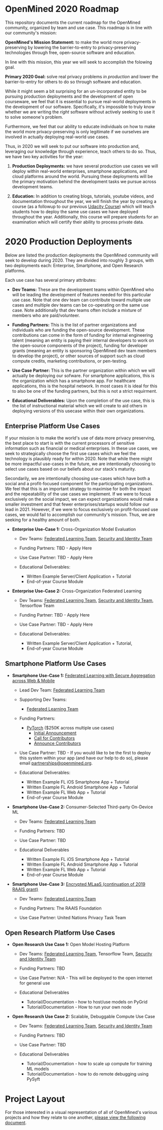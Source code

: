 # OpenMined 2020 Roadmap

This repository documents the current roadmap for the OpenMined community, organized by team and use case. This roadmap is in line with our community's mission:

**OpenMined's Mission Statement:** to make the world more privacy-preserving by lowering the barrier-to-entry to privacy-preserving technologies through free, open-source software and education.

In line with this mission, this year we will seek to accomplish the folowing goal.

**Primary 2020 Goal:** solve real privacy problems _in production_ and lower the barrier-to-entry for others to do so through software and education.

While it might seem a bit surprising for an un-incorporated entity to be pursuing production deployments and the development of open courseware, we feel that it is essential to pursue real-world deployments in the development of our software. Specifically, it's impossible to truly know whether we are writing the _right_ software without actively seeking to use it to solve someone's problem.

Furthermore, we feel that our ability to educate individuals on how to make the world more privacy-preserving is only legitimate if we ourselves are involved in actually deploying real-world use cases.

Thus, in 2020 we will seek to put our software into production and, leveraging our knowledge through experience, teach others to do so. Thus, we have two key activities for the year:

1. **Production Deployments:** we have several production use cases we will deploy within real-world enterprises, smartphone applications, and cloud platforms around the world. Pursuing these deployments will be the primary motivation behind the development tasks we pursue across development teams.

2. **Education:** In addition to creating blogs, tutorials, youtube videos, and documentation throughout the year, we will finish the year by creating a course (as a followup to our previous [Udacity Course](http://udacity.com/private-ai)) which will teach students how to deploy the same use cases we have deployed throughout the year. Additionally, this course will prepare students for an examination which will certify their ability to process private data.

# 2020 Production Deployments

Below are listed the production deployments the OpenMined community will seek to develop during 2020. They are divided into roughly 3 groups, with two deployments each: Enterprise, Smartphone, and Open Research platforms.

Each use case has several primary attributes:

- **Dev Teams:** These are the development teams within OpenMined who will be leading the development of features needed for this particular use case. Note that one dev team can contribute toward multiple use cases and multiple dev teams can be co-operating on the same use case. Note additionally that dev teams often include a mixture of members who are paid/volunteer.

- **Funding Partners:** This is the list of partner organizations and individuals who are funding the open-source development. These contributions can come in the form of funding for internal engineering talent (meaning an entity is paying their internal developers to work on the open-source components of the project), funding for developer grants (meaning an entity is sponsoring OpenMined dev team members to develop the project), or other sources of support such as cloud compute credits, marketing contributions, or pen-testing.

- **Use Case Partner:** This is the partner organization within which we will actually be deploying our sofware. For smartphone applications, this is the organization which has a smartphone app. For healthcare applications, this is the hospital network. In most cases it is ideal for this to also be one of the funding partners, but this is not a strict requirment.

- **Educational Deliverables:** Upon the completion of the use case, this is the list of instructional material which we will create to aid others in deploying versions of this usecase within their own organizations.

## Enterprise Platform Use Cases

If your mission is to make the world's use of data more privacy preserving, the best place to start is with the current processors of sensitive information such as financial or medical enterprises. In these use cases, we seek to strategically choose the first use cases which we feel the technology is plausibly ready for within 2020. Note that while there might be more impactful use-cases in the future, we are intentionally choosing to select use cases based on our beliefs about our stack's maturity.

Secondarily, we are intentionally choosing use-cases which have both a social and a profit-focused component for the participating organizations. We feel that this is an important strategy to maximise for both the impact and the repeatability of the use cases we implement. If we were to focus exclusively on the social impact, we can expect organizations would make a smaller investment and that fewer enterprises/startups would follow our lead in 2021. However, if we were to focus exclusively on profit-focused use cases, we would fail to accomplish our community's mission. Thus, we are seeking for a healthy amount of both.

- **Enterprise Use-Case 1:** Cross-Organization Model Evaluation

  - Dev Teams: [Federated Learning Team](https://github.com/OpenMined/Roadmap/tree/master/federated_learning_team), [Security and Identity Team](https://github.com/OpenMined/Roadmap/tree/master/security_and_identity_team)

  - Funding Partners: TBD - Apply Here

  - Use Case Partner: TBD - Apply Here

  - Educational Deliverables:
    - Written Example Server/Client Application + Tutorial
    - End-of-year Course Module

- **Enterprise Use-Case 2:** Cross-Organization Federated Learning

  - Dev Teams: [Federated Learning Team](https://github.com/OpenMined/Roadmap/tree/master/federated_learning_team), [Security and Identity Team](https://github.com/OpenMined/Roadmap/tree/master/security_and_identity_team), Tensorflow Team

  - Funding Partner: TBD - Apply Here

  - Use Case Partner: TBD - Apply Here

  - Educational Deliverables:
    - Written Example Server/Client Application + Tutorial,
    - End-of-year Course Module

## Smartphone Platform Use Cases

- **Smartphone Use-Case 1:** [Federated Learning with Secure Aggregation across Web & Mobile](https://github.com/OpenMined/Roadmap/blob/master/federated_learning_team/projects/model_centric_fl.md)

  - Lead Dev Team: [Federated Learning Team](https://github.com/OpenMined/Roadmap/tree/master/federated_learning_team)
  - Supporting Dev Teams:

    - [Federated Learning Team](https://github.com/OpenMined/Roadmap/tree/master/federated_learning_team)

  - Funding Partners:

    - [PyTorch](https://pytorch.org/) (\$250K across multiple use cases)
      - [Initial Announcement](https://pytorch.org/blog/openmined-and-pytorch-launch-fellowship-funding-for-privacy-preserving-ml/)
      - [Call for Contributors](https://blog.openmined.org/announcing-the-pytorch-openmined-federated-learning-fellowships/)
      - [Announce Contributors](https://blog.openmined.org/pytorch-grant-recipients/)

  - Use Case Partner: TBD - If you would like to be the first to deploy this system within your app (and have our help to do so), please email partnerships@openmined.org.

  - Educational Deliverables:

    - Written Example FL iOS Smartphone App + Tutorial
    - Written Example FL Android Smartphone App + Tutorial
    - Written Example FL Web App + Tutorial
    - End-of-year Course Module

- **Smartphone Use-Case 2:** Consumer-Selected Third-party On-Device ML

  - Dev Teams: [Federated Learning Team](https://github.com/OpenMined/Roadmap/tree/master/federated_learning_team)

  - Funding Partners: TBD

  - Use Case Partner: TBD

  - Educational Deliverables

    - Written Example FL iOS Smartphone App + Tutorial
    - Written Example FL Android Smartphone App + Tutorial
    - Written Example FL Web App + Tutorial
    - End-of-year Course Module

- **Smartphone Use-Case 3:** [Encrypted MLaaS (continuation of 2019 RAAIS grant)](https://blog.openmined.org/raais/)

  - Dev Teams: [Federated Learning Team](https://github.com/OpenMined/Roadmap/tree/master/federated_learning_team)

  - Funding Partners: The RAAIS Foundation

  - Use Case Partner: United Nations Privacy Task Team

## Open Research Platform Use Cases

- **Open Research Use Case 1:** Open Model Hosting Platform

  - Dev Teams: [Federated Learning Team](https://github.com/OpenMined/Roadmap/tree/master/federated_learning_team), Tensorflow Team, [Security and Identity Team](https://github.com/OpenMined/Roadmap/tree/master/security_and_identity_team)

  - Funding Partners: TBD

  - Use Case Partner: N/A - This will be deployed to the open internet for general use

  - Educational Deliverables

    - Tutorial/Documentation - how to host/use models on PyGrid
    - Tutorial/Documentation - How to run your own node

- **Open Research Use Case 2:** Scalable, Debuggable Compute Use Case

  - Dev Teams: [Federated Learning Team](https://github.com/OpenMined/Roadmap/tree/master/federated_learning_team), [Security and Identity Team](https://github.com/OpenMined/Roadmap/tree/master/security_and_identity_team)

  - Funding Partners: TBD

  - Use Case Partner: TBD

  - Educational Deliverables

    - Tutorial/Documentation - how to scale up compute for training ML models
    - Tutorial/Documentation - how to do remote debugging using PySyft

# Project Layout

For those interested in a visual representation of all of OpenMined's various projects and how they relate to one another, [please view the following document](https://app.lucidchart.com/invitations/accept/1158eee8-a446-4d30-906b-60abb6d993fc).

